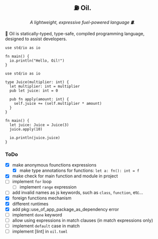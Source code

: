 <p align="center">
  <h2 align="center">⛽ Oil.</h2>
  <p align="center"><i>A lightweight, expressive fuel-powered language 🛢️.</i>
</p>

🧴 Oil is statically-typed, type-safe, compiled programming language, designed to assist developers.

```oil
use std/io as io

fn main() {
  io.println("Hello, Oil!")
}
```

```oil
use std/io as io

type Juice(multiplier: int) {
  let multiplier: int = multiplier
  pub let juice: int = 0

  pub fn apply(amount: int) {
    self.juice += (self.multiplier * amount)
  }
}

fn main() {
  let juice: Juice = Juice(3)
  juice.apply(10)

  io.println(juice.juice)
}
```

### ToDo
- [x] make anonymous founctions expressions
	- [x] make type annotations for functions: ```let a: fn(): int = f```
- [x] make check for main function and module in project
- [ ] implement `for` loop
    - [ ] implement `range` expression 
- [ ] add invalid names as js keywords, such as `class`, `function`, etc...
- [x] foreign functions mechanism
- [x] different runtimes
- [x] add pkg::use_of_app_package_as_dependency error
- [ ] implement `done` keyword
- [ ] allow using expressions in match clauses (in match expressions only)
- [ ] implement `default` case in match
- [ ] implement [lint] in `oil.toml`
